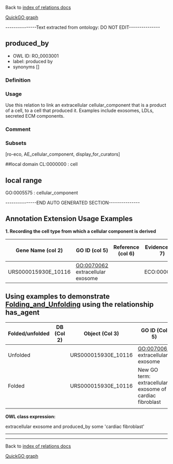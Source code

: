 Back to [index of relations docs](https://github.com/geneontology/annotation_extensions/tree/master/doc)

[QuickGO graph](www.ebi.ac.uk/QuickGO/AnnotationExtensionRelations.html)

---------------Text extracted from ontology: DO NOT EDIT---------------

## produced_by
* OWL ID: RO_0003001
* label: produced by
* synonyms
[]

### Definition


### Usage
Use this relation to link an extracellular cellular_component that is a product of a cell, to a cell that produced it. Examples include exosomes, LDLs, secreted ECM components.

### Comment


### Subsets
[ro-eco, AE_cellular_component, display_for_curators]

##local domain
CL:0000000 : cell

## local range
GO:0005575 : cellular_component

---------------END AUTO GENERATED SECTION---------------

Annotation Extension Usage Examples
-----------------------------------

**1. Recording the cell type from which a cellular component is derived**

| Gene Name (col 2) | GO ID (col 5)                           | Reference (col 6) | Evidence (col 7) | With (col 8) | Annotation Extension (col 16)              |
|-------------------|-----------------------------------------|-------------------|------------------|--------------|--------------------------------------------|
| URS000015930E\_10116            | <GO:0070062> extracellular exosome |                   | ECO:0000314      |              | produced\_by(CL:0002548) cardiac fibroblast |



Using examples to demonstrate [Folding\_and\_Unfolding](http://wiki.geneontology.org/index.php/Folding_and_Unfolding) using the relationship has\_agent
---------------------------------------------------------------------------------------------------------------------------

| Folded/unfolded | DB (Col 2) | Object (Col 3) | GO ID (Col 5)                           | Reference (Col 6) | Extension (Col 16) | Parent terms for new folded GO term                        |
|-----------------|------------|----------------|-----------------------------------------|-------------------|--------------------|------------------------------------------------------------|
| Unfolded        |            | URS000015930E\_10116         | <GO:0070062> extracellular exosome |                   |                    | produced\_by(CL:0002548) cardiac fibroblast                 |
| Folded          |            | URS000015930E\_10116         | New GO term: extracellular exosome of cardiac fibroblast                                     |                   |                    | is\_a <GO:0070062> extracellular exosome |
||

**OWL class expression:**

extracellular exosome and produced\_by some 'cardiac fibroblast'

------------------------------------------------------------------------

------------------------------------------------------------------------

Back to [index of relations docs](https://github.com/geneontology/annotation_extensions/tree/master/doc)

[QuickGO graph](http://www.ebi.ac.uk/QuickGO/AnnotationExtensionRelations.html)





